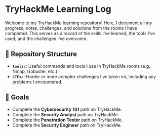# TryHackMe Learning Log

Welcome to my TryHackMe learning repository! Here, I document all my progress, notes, challenges, and solutions from the rooms I have completed. This serves as a record of the skills I’ve learned, the tools I’ve used, and the challenges I’ve overcome.

## 📂 Repository Structure

- **`tools/`**: Useful commands and tools I use in TryHackMe rooms (e.g., Nmap, Gobuster, etc.).
- **`CTFs/`**: Harder or more complex challenges I’ve taken on, including any problems I encountered.



## 🎯 Goals
- Complete the **Cybersecurity 101** path on TryHackMe.
- Complete the **Security Analyst** path on TryHackMe.
- Complete the **Penetration Tester** path on TryHackMe.
- Complete the **Security Engineer** path on TryHackMe.
